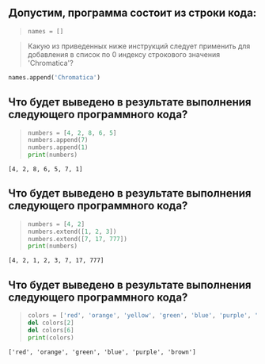## Допустим, программа состоит из строки кода:

> ```
> names = []
> ```

> Какую из приведенных ниже инструкций следует применить для добавления в список по 0 индексу строкового значения 'Chromatica'?

```python
names.append('Chromatica')
```

## Что будет выведено в результате выполнения следующего программного кода? 

> ```python
> numbers = [4, 2, 8, 6, 5]
> numbers.append(7)
> numbers.append(1)
> print(numbers)
> ```

```
[4, 2, 8, 6, 5, 7, 1]
```

## Что будет выведено в результате выполнения следующего программного кода? 

> ```python
> numbers = [4, 2]
> numbers.extend([1, 2, 3])
> numbers.extend([7, 17, 777])
> print(numbers)
> ```

```
[4, 2, 1, 2, 3, 7, 17, 777]
```

## Что будет выведено в результате выполнения следующего программного кода? 

> ```python
> colors = ['red', 'orange', 'yellow', 'green', 'blue', 'purple', 'brown', 'magenta']
> del colors[2]
> del colors[6]
> print(colors)
> ```

```
['red', 'orange', 'green', 'blue', 'purple', 'brown']
```